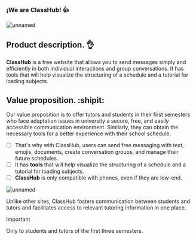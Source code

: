 ### ¡We are ClassHub! :+1:
![unnamed](https://github.com/user-attachments/assets/6f8d1a2a-7fb2-44d6-8c53-f4cf8c799163)

## Product description. :ok_hand:
**ClassHub** is a free website that allows you to send messages simply and efficiently in both individual interactions and group conversations.
It has tools that will help visualize the structuring of a schedule and a tutorial for loading subjects.

## Value proposition. :shipit:
Our value proposition is to offer tutors and students in their first semesters who face adaptation issues in university a secure, free, and easily accessible communication environment. Similarly, they can obtain the necessary tools for a better experience with their school schedule.
- [ ] That's why with ClassHub, users can send free messaging with text, emojis, documents, create conversation groups, and manage their future schedules.
- [ ] It has **tools** that will help visualize the structuring of a schedule and a tutorial for loading subjects.
- [ ] **ClassHub** is only compatible with phones, even if they are low-end.

![unnamed](https://github.com/user-attachments/assets/d1134fd8-3a90-41d2-b36f-5c40d43a64ec)

Unlike other sites, ClassHub fosters communication between students and tutors and facilitates access to relevant tutoring information in one place.
> [!IMPORTANT]
> Only to students and tutors of the first three semesters.
